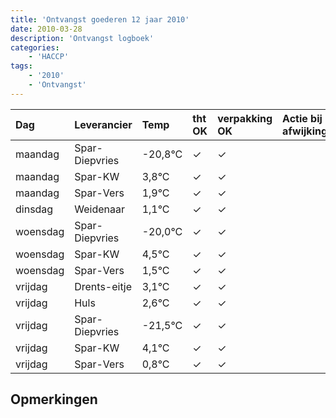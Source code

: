 ```yaml
---
title: 'Ontvangst goederen 12 jaar 2010'
date: 2010-03-28
description: 'Ontvangst logboek'
categories:
    - 'HACCP'
tags:
    - '2010'
    - 'Ontvangst'
---
```

| Dag | Leverancier | Temp | tht OK | verpakking OK | Actie bij afwijking | Controle door |
|:---|:---|:---|:---|:---|:---|:---|
| maandag | Spar-Diepvries | -20,8°C | &check; | &check; | | DPater |
| maandag | Spar-KW | 3,8°C | &check; | &check; | | DPater |
| maandag | Spar-Vers | 1,9°C | &check; | &check; | | DPater |
| dinsdag | Weidenaar | 1,1°C | &check; | &check; | | DPater |
| woensdag | Spar-Diepvries | -20,0°C | &check; | &check; | | WPater |
| woensdag | Spar-KW | 4,5°C | &check; | &check; | | WPater |
| woensdag | Spar-Vers | 1,5°C | &check; | &check; | | WPater |
| vrijdag | Drents-eitje | 3,1°C | &check; | &check; | | WPater |
| vrijdag | Huls | 2,6°C | &check; | &check; | | WPater |
| vrijdag | Spar-Diepvries | -21,5°C | &check; | &check; | | WPater |
| vrijdag | Spar-KW | 4,1°C | &check; | &check; | | WPater |
| vrijdag | Spar-Vers | 0,8°C | &check; | &check; | | WPater |

## Opmerkingen


